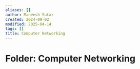 ```yaml
---
aliases: []
author: Maneesh Sutar
created: 2024-09-02
modified: 2025-04-14
tags: []
title: Computer Networking
---
```


# Folder: Computer Networking
